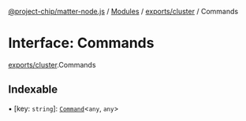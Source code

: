 [@project-chip/matter-node.js](../README.md) / [Modules](../modules.md) / [exports/cluster](../modules/exports_cluster.md) / Commands

# Interface: Commands

[exports/cluster](../modules/exports_cluster.md).Commands

## Indexable

▪ [key: `string`]: [`Command`](../modules/exports_cluster.md#command)<`any`, `any`\>
